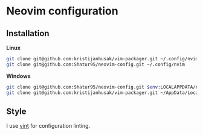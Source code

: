 # Neovim configuration

## Installation

**Linux**

```bash
git clone git@github.com:kristijanhusak/vim-packager.git ~/.config/nvim/pack/packager/opt/vim-packager
git clone git@github.com:Shatur95/neovim-config.git ~/.config/nvim
```

**Windows**

```bash
git clone git@github.com:Shatur95/neovim-config.git $env:LOCALAPPDATA/nvim
git clone git@github.com:kristijanhusak/vim-packager.git ~/AppData/Local/nvim/pack/packager/opt/vim-packager
```

## Style

I use [vint](https://github.com/Vimjas/vint) for configuration linting.
